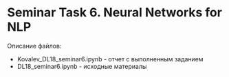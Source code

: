 # Seminar Task 6. Neural Networks for NLP

Описание файлов:

- Kovalev_DL18_seminar6.ipynb - отчет с выполненным заданием
- DL18_seminar6.ipynb - исходные материалы
